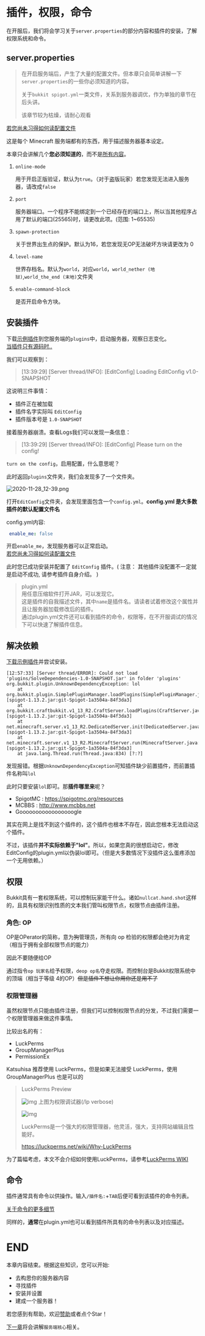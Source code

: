# 插件，权限，命令

在开服后，我们将会学习关于`server.properties`的部分内容和插件的安装，了解权限系统和命令。

## server.properties

>  在开启服务端后，产生了大量的配置文件。但本章只会简单讲解一下`server.properties`的一些你必须知道的内容。
>
> 关于`bukkit spigot.yml`一类文件，关系到服务器调优，作为单独的章节在后头讲。
>
> 该章节较为枯燥，请耐心观看

[若您尚未习得如何读配置文件](articles/after-server-ran/Config.md)

这是每个 Minecraft 服务端都有的东西，用于描述服务器基本设定。

本章只会讲解几个**您必须知道的**，而不是[所有内容](https://minecraft-zh.gamepedia.com/Server.properties)。

1. `online-mode`

   用于开启正版验证，默认为`true`。（对于盗版玩家）若您发现无法进入服务器，请改成`false`

2. `port`

   服务器端口。一个程序不能绑定到一个已经存在的端口上，所以当其他程序占用了默认的端口(25565)时，请更改此项。(范围: 1~65535)

3. `spawn-protection`

   关于世界出生点的保护。默认为16，若您发现无OP无法破坏方块请更改为 0

4. `level-name`

   世界存档名。默认为`world`，对应`world`，`world_nether (地狱)`,`world_the_end (末地)`文件夹

5. `enable-command-block`

   是否开启命令方块。

## 安装插件

下载[示例插件](../../examples/After_First_Start/1/ExamplePlugin.jar)到您服务端的`plugins`中，启动服务器，观察日志变化。  
[当插件只有源码时..](articles/after-server-ran/Compile_Plugin.md)  

我们可以观察到：

> [13:39:29] [Server thread/INFO]: [EditConfig] Loading EditConfig v1.0-SNAPSHOT

这说明三件事情：

- 插件正在被加载
- 插件名字实际叫 `EditConfig`
- 插件版本号是 `1.0-SNAPSHOT` 

接着服务器崩溃。查看Logs我们可以发现一条信息：

> [13:39:29] [Server thread/INFO]: [EditConfig] Please turn on the config!

`turn on the config`，启用配置，什么意思呢？

此时返回`plugins`文件夹，我们会发现多了一个文件夹。

![2020-11-28_12-39.png](https://i.loli.net/2020/11/28/LzRK3q6r4otxbQf.png)

打开`EditConfig`文件夹，会发现里面包含一个`config.yml`。**config.yml 是大多数插件的默认配置文件名**

config.yml内容:

```yaml
 enable_me: false
```

开启`enable_me`，发现服务器可以正常启动。  
[若您尚未习得如何读配置文件](articles/after-server-ran/Config.md)  

此时您已成功安装并配置了 `EditConfig` 插件。( 注意： 其他插件没配置不一定就是启动不成功, 请参考插件自身介绍。 )  

> plugin.yml  
用任意压缩软件打开JAR，可以发现它。  
这是插件的自我描述文件，其中`name`是插件名。请读者试着修改这个属性并且让服务器加载修改后的插件。  
通过plugin.yml文件还可以看到插件的命令，权限等，在不开服调试的情况下可以快速了解插件信息。

## 解决依赖

[下载示例插件](../../examples/After_First_Start/1/SolveDependencies-1.0-SNAPSHOT.jar)并尝试安装。

```
[12:57:33] [Server thread/ERROR]: Could not load 'plugins/SolveDependencies-1.0-SNAPSHOT.jar' in folder 'plugins'
org.bukkit.plugin.UnknownDependencyException: lol
	at org.bukkit.plugin.SimplePluginManager.loadPlugins(SimplePluginManager.java:220) [spigot-1.13.2.jar:git-Spigot-1a3504a-84f3da3]
	at org.bukkit.craftbukkit.v1_13_R2.CraftServer.loadPlugins(CraftServer.java:325) [spigot-1.13.2.jar:git-Spigot-1a3504a-84f3da3]
	at net.minecraft.server.v1_13_R2.DedicatedServer.init(DedicatedServer.java:213) [spigot-1.13.2.jar:git-Spigot-1a3504a-84f3da3]
	at net.minecraft.server.v1_13_R2.MinecraftServer.run(MinecraftServer.java:698) [spigot-1.13.2.jar:git-Spigot-1a3504a-84f3da3]
	at java.lang.Thread.run(Thread.java:834) [?:?]
```

发现报错。根据`UnknownDependencyException`可知插件缺少前置插件，而前置插件名称叫`lol`

此时只要安装`lol`即可。那**插件哪里来**呢？

- SpigotMC : https://spigotmc.org/resources
- MCBBS : http://www.mcbbs.net
- Gooooooooooooooooogle

其实在网上是找不到这个插件的，这个插件也根本不存在，因此您根本无法启动这个插件。

不过，该插件**并不实际依赖于"lol"**。所以，如果您真的很想启动它，修改EditConfig的plugin.yml以伪装lol即可。（但是大多数情况下没插件这么蛋疼添加一个无用依赖。）

## 权限

Bukkit具有一套权限系统，可以控制玩家能干什么。诸如`nullcat.hand.shot`这样的，且具有权限识别性质的文本我们管叫权限节点，权限节点由插件注册。

### 角色: OP

OP是OPerator的简称，意为~~狗~~管理员，所有向 op 检验的权限都会绝对为肯定（相当于拥有全部权限节点的能力）

因此不要随便给OP

通过指令`op 玩家名`给予权限，`deop op名`夺走权限。而控制台是Bukkit权限系统中的顶端（相当于等级 4的OP）~~但是插件不想让你用你还是用不了~~

### 权限管理器

虽然权限节点只能由插件注册，但我们可以控制权限节点的分发，不过我们需要一个权限管理器来做这件事情。

比较出名的有：

- LuckPerms 
- GroupManagerPlus
- PermissionEx

Katsuhisa 推荐使用 LuckPerms，但是如果无法接受 LuckPerms，使用 GroupManagerPlus 也是可以的

> LuckPerms Preview
>
> ![img](https://i.imgur.com/Ta7gtd9.png)
> 上图为权限调试器(/lp verbose)
>
> ![img](https://i.imgur.com/nkdtDkG.png)
>
> LuckPerms是一个强大的权限管理器，他灵活，强大，支持网站编辑且性能好。
>
> https://luckperms.net/wiki/Why-LuckPerms

为了篇幅考虑，本文不会介绍如何使用LuckPerms，请参考[LuckPerms WIKI](https://mineplugin.org/LuckPerms)

## 命令

插件通常具有命令以供操作。输入`/插件名:`+`TAB`后便可看到该插件的命令列表。

[关于命令的更多细节](articles/starting-a-server/Command_And_Arguments.md)

同样的，**通常**在plugin.yml也可以看到插件所具有的命令列表以及对应描述。

# END

本章内容结束。根据这些知识，您可以开始:
 - 去构思你的服务器内容
 - 寻找插件
 - 安装并设置
 - 建成一个服务器！

若您感到有帮助，欢迎[赞助](https://afdian.net/@omgib67)或者点个Star！

[下一章](articles/talking-about-server-cores/The_Fucking_SpigotEcoSystem.md)将会讲解`服务端核心`相关。